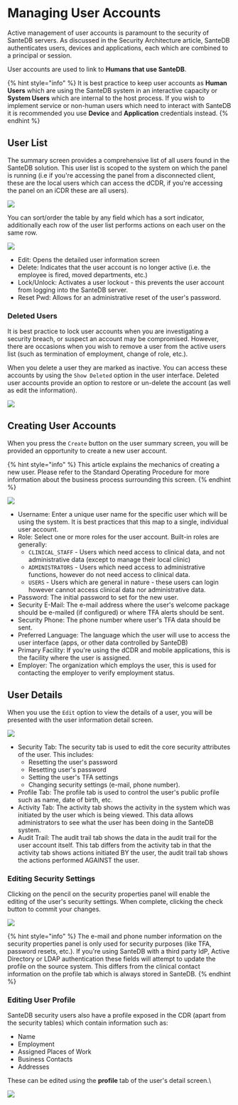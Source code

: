# Managing User Accounts

Active management of user accounts is paramount to the security of SanteDB servers. As discussed in the Security Architecture article, SanteDB authenticates users, devices and applications, each which are combined to a principal or session.

User accounts are used to link to **Humans that use SanteDB**.&#x20;

{% hint style="info" %}
It is best practice to keep user accounts as **Human Users** which are using the SanteDB system in an interactive capacity or **System Users** which are internal to the host process. If you wish to implement service or non-human users which need to interact with SanteDB it is recommended you use **Device** and **Application** credentials instead.
{% endhint %}

## User List

The summary screen provides a comprehensive list of all users found in the SanteDB solution. This user list is scoped to the system on which the panel is running (i.e if you're accessing the panel from a disconnected client, these are the local users which can access the dCDR, if you're accessing the panel on an iCDR these are all users).

![](<../../../../.gitbook/assets/image (440) (1) (1) (1) (1).png>)

You can sort/order the table by any field which has a sort indicator, additionally each row of the user list performs actions on each user on the same row.

![](<../../../../.gitbook/assets/image (430) (1) (1) (1) (1) (1).png>)

* Edit: Opens the detailed user information screen
* Delete: Indicates that the user account is no longer active (i.e. the employee is fired, moved departments, etc.)
* &#x20;Lock/Unlock: Activates a user lockout - this prevents the user account from logging into the SanteDB server.
* Reset Pwd: Allows for an administrative reset of the user's password.

### Deleted Users

It is best practice to lock user accounts when you are investigating a security breach, or suspect an account may be compromised. However, there are occasions when you wish to remove a user from the active users list (such as termination of employment, change of role, etc.).

When you delete a user they are marked as inactive. You can access these accounts by using the `Show Deleted` option in the user interface. Deleted user accounts provide an option to restore or un-delete the account (as well as edit the information).

![](<../../../../.gitbook/assets/image (438) (1) (1) (1) (1) (1).png>)

## Creating User Accounts

When you press the `Create` button on the user summary screen, you will be provided an opportunity to create a new user account.&#x20;

{% hint style="info" %}
This article explains the mechanics of creating a new user. Please refer to the Standard Operating Procedure for more information about the business process surrounding this screen.
{% endhint %}

![](<../../../../.gitbook/assets/image (421) (1) (1) (1) (1).png>)

* Username: Enter a unique user name for the specific user which will be using the system. It is best practices that this map to a single, individual user account.
* Role: Select one or more roles for the user account. Built-in roles are generally:
  * `CLINICAL_STAFF` - Users which need access to clinical data, and not administrative data (except to manage their local clinic)
  * `ADMINISTRATORS` - Users which need access to administrative functions, however do not need access to clinical data.
  * `USERS` - Users which are general in nature - these users can login however cannot access clinical data nor administrative data.
* Password: The initial password to set for the new user.&#x20;
* Security E-Mail: The e-mail address where the user's welcome package should be e-mailed (if configured) or where TFA alerts should be sent.
* Security Phone: The phone number where user's TFA data should be sent.
* Preferred Language: The language which the user will use to access the user interface (apps, or other data controlled by SanteDB)
* Primary Facility: If you're using the dCDR and mobile applications, this is the facility where the user is assigned.&#x20;
* Employer: The organization which employs the user, this is used for contacting the employer to verify employment status.

## User Details

When you use the `Edit` option to view the details of a user, you will be presented with the user information detail screen.&#x20;

![](<../../../../.gitbook/assets/image (434) (1) (1) (1) (1) (1).png>)

* Security Tab: The security tab is used to edit the core security attributes of the user. This includes:
  * Resetting the user's password
  * Resetting user's password
  * Setting the user's TFA settings
  * Changing security settings (e-mail, phone number).
* Profile Tab: The profile tab is used to control the user's public profile such as name, date of birth, etc.
* Activity Tab: The activity tab shows the activity in the system which was initiated by the user which is being viewed. This data allows administrators to see what the user has been doing in the SanteDB system.
* Audit Trail: The audit trail tab shows the data in the audit trail for the user account itself. This tab differs from the activity tab in that the activity tab shows actions initiated BY the user, the audit trail tab shows the actions performed AGAINST the user.

### Editing Security Settings

Clicking on the pencil on the security properties panel will enable the editing of the user's security settings. When complete, clicking the check button to commit your changes.

![](<../../../../.gitbook/assets/image (140).png>)

{% hint style="info" %}
The e-mail and phone number information on the security properties panel is only used for security purposes (like TFA, password resets, etc.). If you're using SanteDB with a third party IdP, Active Directory or LDAP authentication these fields will attempt to update the profile on the source system. This differs from the clinical contact information on the profile tab which is always stored in SanteDB.&#x20;
{% endhint %}

### Editing User Profile

SanteDB security users also have a profile exposed in the CDR (apart from the security tables) which contain information such as:

* Name
* Employment
* Assigned Places of Work
* Business Contacts
* Addresses

These can be edited using the **profile** tab of the user's detail screen.\


![](<../../../../.gitbook/assets/image (39).png>)





